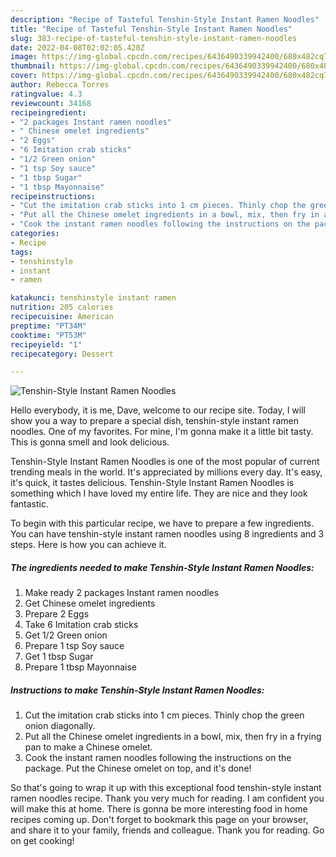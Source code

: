 ```yaml
---
description: "Recipe of Tasteful Tenshin-Style Instant Ramen Noodles"
title: "Recipe of Tasteful Tenshin-Style Instant Ramen Noodles"
slug: 383-recipe-of-tasteful-tenshin-style-instant-ramen-noodles
date: 2022-04-08T02:02:05.420Z
image: https://img-global.cpcdn.com/recipes/6436490339942400/680x482cq70/tenshin-style-instant-ramen-noodles-recipe-main-photo.jpg
thumbnail: https://img-global.cpcdn.com/recipes/6436490339942400/680x482cq70/tenshin-style-instant-ramen-noodles-recipe-main-photo.jpg
cover: https://img-global.cpcdn.com/recipes/6436490339942400/680x482cq70/tenshin-style-instant-ramen-noodles-recipe-main-photo.jpg
author: Rebecca Torres
ratingvalue: 4.3
reviewcount: 34168
recipeingredient:
- "2 packages Instant ramen noodles"
- " Chinese omelet ingredients"
- "2 Eggs"
- "6 Imitation crab sticks"
- "1/2 Green onion"
- "1 tsp Soy sauce"
- "1 tbsp Sugar"
- "1 tbsp Mayonnaise"
recipeinstructions:
- "Cut the imitation crab sticks into 1 cm pieces. Thinly chop the green onion diagonally."
- "Put all the Chinese omelet ingredients in a bowl, mix, then fry in a frying pan to make a Chinese omelet."
- "Cook the instant ramen noodles following the instructions on the package. Put the Chinese omelet on top, and it&#39;s done!"
categories:
- Recipe
tags:
- tenshinstyle
- instant
- ramen

katakunci: tenshinstyle instant ramen 
nutrition: 205 calories
recipecuisine: American
preptime: "PT34M"
cooktime: "PT53M"
recipeyield: "1"
recipecategory: Dessert

---
```



![Tenshin-Style Instant Ramen Noodles](https://img-global.cpcdn.com/recipes/6436490339942400/680x482cq70/tenshin-style-instant-ramen-noodles-recipe-main-photo.jpg)

Hello everybody, it is me, Dave, welcome to our recipe site. Today, I will show you a way to prepare a special dish, tenshin-style instant ramen noodles. One of my favorites. For mine, I'm gonna make it a little bit tasty. This is gonna smell and look delicious.



Tenshin-Style Instant Ramen Noodles is one of the most popular of current trending meals in the world. It's appreciated by millions every day. It's easy, it's quick, it tastes delicious. Tenshin-Style Instant Ramen Noodles is something which I have loved my entire life. They are nice and they look fantastic.


To begin with this particular recipe, we have to prepare a few ingredients. You can have tenshin-style instant ramen noodles using 8 ingredients and 3 steps. Here is how you can achieve it.

<!--inarticleads1-->

##### The ingredients needed to make Tenshin-Style Instant Ramen Noodles:

1. Make ready 2 packages Instant ramen noodles
1. Get  Chinese omelet ingredients
1. Prepare 2 Eggs
1. Take 6 Imitation crab sticks
1. Get 1/2 Green onion
1. Prepare 1 tsp Soy sauce
1. Get 1 tbsp Sugar
1. Prepare 1 tbsp Mayonnaise




<!--inarticleads2-->

##### Instructions to make Tenshin-Style Instant Ramen Noodles:

1. Cut the imitation crab sticks into 1 cm pieces. Thinly chop the green onion diagonally.
1. Put all the Chinese omelet ingredients in a bowl, mix, then fry in a frying pan to make a Chinese omelet.
1. Cook the instant ramen noodles following the instructions on the package. Put the Chinese omelet on top, and it&#39;s done!




So that's going to wrap it up with this exceptional food tenshin-style instant ramen noodles recipe. Thank you very much for reading. I am confident you will make this at home. There is gonna be more interesting food in home recipes coming up. Don't forget to bookmark this page on your browser, and share it to your family, friends and colleague. Thank you for reading. Go on get cooking!
